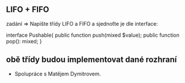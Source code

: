 LIFO + FIFO
-
zadání => 
Napište třídy LIFO a FIFO a sjednoťte je dle interface:


interface Pushable{
  public function push(mixed $value);
  public function pop(): mixed;
}

obě třídy budou implementovat dané rozhraní
-
- Spolupráce s Matějem Dymitrovem. 

